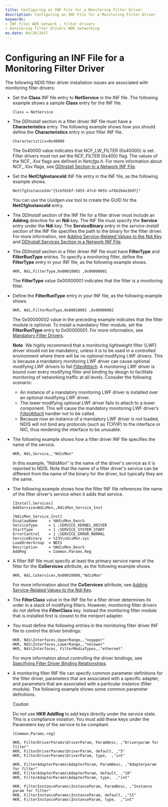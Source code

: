 ```yaml
---
title: Configuring an INF File for a Monitoring Filter Driver
description: Configuring an INF File for a Monitoring Filter Driver
keywords:
- INF files WDK network , filter drivers
- monitoring filter drivers WDK networking
ms.date: 04/20/2017
---
```


# Configuring an INF File for a Monitoring Filter Driver





The following NDIS filter driver installation issues are associated with monitoring filter drivers:

-   Set the **Class** INF file entry to **NetService** in the INF file. The following example shows a sample **Class** entry for the INF file.
    ```INF
    Class = NetService
    ```

-   The *DDInstall* section in a filter driver INF file must have a **Characteristics** entry. The following example shows how you should define the **Characteristics** entry in your filter INF file.

    ```INF
    Characteristics=0x40000
    ```

    The 0x40000 value indicates that NCF\_LW\_FILTER (0x40000) is set. Filter drivers must not set the NCF\_FILTER (0x400) flag. The values of the NCF\_ *Xxx* flags are defined in *Netcfgx.h*. For more information about NCF\_ *Xxx* flags, see [DDInstall Section in a Network INF File](ddinstall-section-in-a-network-inf-file.md).

-   Set the **NetCfgInstanceId** INF file entry in the INF file, as the following example shows.

    ```INF
    NetCfgInstanceId="{5cbf81bf-5055-47cd-9055-a76b2b4e3697}"
    ```

    You can use the *Uuidgen.exe* tool to create the GUID for the **NetCfgInstanceId** entry.

-   The *DDInstall* section of the INF file for a filter driver must include an **Addreg** directive for an **Ndi** key. The INF file must specify the **Service** entry under the **Ndi** key. The **ServiceBinary** entry in the *service-install* section of the INF file specifies the path to the binary for the filter driver. For more information, see [Adding Service-Related Values to the Ndi Key](adding-service-related-values-to-the-ndi-key.md) and [DDInstall.Services Section in a Network INF File](ddinstall-services-section-in-a-network-inf-file.md).

-   The *DDInstall* section in a filter driver INF file must have **FilterType** and **FilterRunType** entries. To specify a monitoring filter, define the **FilterType** entry in your INF file, as the following example shows.

    ```INF
    HKR, Ndi,FilterType,0x00010001 ,0x00000001
    ```

    The **FilterType** value 0x00000001 indicates that the filter is a monitoring filter.

-   Define the **FilterRunType** entry in your INF file, as the following example shows.

    ```INF
    HKR, Ndi,FilterRunType,0x00010001 ,0x00000002
    ```

    The 0x00000002 value in the preceding example indicates that the filter module is optional. To install a mandatory filter module, set the **FilterRunType** entry to 0x00000001. For more information, see [Mandatory Filter Drivers](mandatory-filter-drivers.md).

    **Note**  We highly recommend that a monitoring lightweight filter (LWF) driver should not be mandatory, unless it is to be used in a controlled environment where there will be no optional modifying LWF drivers. This is because a mandatory monitoring LWF driver can cause optional modifying LWF drivers to fail [*FilterAttach*](/windows-hardware/drivers/ddi/ndis/nc-ndis-filter_attach). A monitoring LWF driver is bound over every modifying filter and binding by design to facilitate monitoring of networking traffic at all levels. Consider the following scenario:
    -   An instance of a mandatory monitoring LWF driver is installed over an optional modifying LWF driver.
    -   The lower modifying optional LWF driver fails to attach to a lower component. This will cause the mandatory monitoring LWF driver’s [*FilterAttach*](/windows-hardware/drivers/ddi/ndis/nc-ndis-filter_attach) handler not to be called.
    -   Because now an instance of a mandatory LWF driver is not loaded, NDIS will not bind any protocols (such as TCP/IP) to the interface or NIC, thus rendering the interface to be unusable.

     

-   The following example shows how a filter driver INF file specifies the name of the service.

    ```INF
    HKR, Ndi,Service,,"NdisMon"
    ```

    In this example, "NdisMon" is the name of the driver's service as it is reported to NDIS. Note that the name of a filter driver's service can be different from the name of the binary for the driver, but typically they are the same.

-   The following example shows how the filter INF file references the name of the filter driver's service when it adds that service.
    ```INF
    [Install.Services]
    AddService=NdisMon,,NdisMon_Service_Inst

    [NdisMon_Service_Inst]
    DisplayName     = %NdisMon_Desc%
    ServiceType     = 1 ;SERVICE_KERNEL_DRIVER
    StartType       = 1 ;SERVICE_SYSTEM_START
    ErrorControl    = 1 ;SERVICE_ERROR_NORMAL
    ServiceBinary   = %13%\ndisMon.sys
    LoadOrderGroup  = NDIS
    Description     = %NdisMon_Desc%
    AddReg          = Common.Params.Reg
    ```

-   A filter INF file must specify at least the primary service name of the filter for the **CoServices** attribute, as the following example shows.

    ```INF
    HKR, Ndi,CoServices,0x00010000,"NdisMon"
    ```

    For more information about the **CoServices** attribute, see [Adding Service-Related Values to the Ndi Key](adding-service-related-values-to-the-ndi-key.md).

-   The **FilterClass** value in the INF file for a filter driver determines its order in a stack of modifying filters. However, monitoring filter drivers do not define the **FilterClass** key. Instead the monitoring filter module that is installed first is closest to the miniport adapter.

-   You must define the following entries in the monitoring filter driver INF file to control the driver bindings:

    ```INF
    HKR, Ndi\Interfaces,UpperRange,,"noupper"
    HKR, Ndi\Interfaces,LowerRange,,"nolower"
    HKR, Ndi\Interfaces, FilterMediaTypes,,"ethernet"
    ```

    For more information about controlling the driver bindings, see [Specifying Filter Driver Binding Relationships](specifying-filter-driver-binding-relationships.md).

- A monitoring filter INF file can specify common parameter definitions for the filter driver, parameters that are associated with a specific adapter, and parameters that are associated with a particular instance (filter module). The following example shows some common parameter definitions.

    > [!CAUTION]
    > Do not use **HKR** **AddReg** to add keys directly under the service state. This is a compliance violation. You must add these keys under the Parameters key of the service to be compliant.

    ```INF
    [Common.Params.reg]

    HKR, FilterDriverParams\DriverParam, ParamDesc, ,"Driverparam for filter"
    HKR, FilterDriverParams\DriverParam, default, ,"5"
    HKR, FilterDriverParams\DriverParam, type,  ,"int"

    HKR, FilterAdapterParams\AdapterParam, ParamDesc, ,"Adapterparam for filter"
    HKR, FilterAdapterParams\AdapterParam, default, ,"10"
    HKR, FilterAdapterParams\AdapterParam, type,  ,"int"

    HKR, FilterInstanceParams\InstanceParam, ParamDesc, ,"Instance param for filter"
    HKR, FilterInstanceParams\InstanceParam, default, ,"15"
    HKR, FilterInstanceParams\InstanceParam, type,  ,"int"
    ```

 

